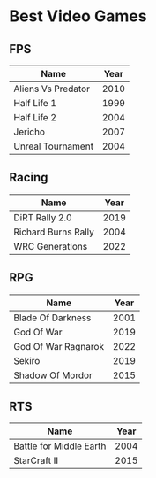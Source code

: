 # Best Video Games

## FPS

| Name | Year |
| --- | --- |
| Aliens Vs Predator | 2010 |
| Half Life 1 | 1999 |
| Half Life 2 | 2004 |
| Jericho | 2007 |
| Unreal Tournament | 2004 |


## Racing

| Name | Year |
| --- | --- |
| DiRT Rally 2.0 | 2019 |
| Richard Burns Rally | 2004 |
| WRC Generations | 2022 |


## RPG

| Name | Year |
| --- | --- |
| Blade Of Darkness | 2001 |
| God Of War | 2019 |
| God Of War Ragnarok | 2022 |
| Sekiro | 2019 |
| Shadow Of Mordor | 2015 |


## RTS

| Name | Year |
| --- | --- |
| Battle for Middle Earth | 2004 |
| StarCraft II | 2015 |
